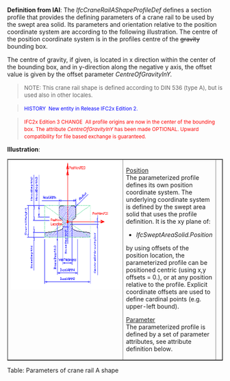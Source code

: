 ﻿**Definition
from IAI**: The _IfcCraneRailAShapeProfileDef_ defines a section profile that provides the defining parameters of a crane rail to be used by the swept area solid. Its parameters and orientation relative to the position coordinate system are according to the following illustration. The centre of the position coordinate system is in the profiles centre of the ~~gravity~~ bounding box.

The centre of gravity, if given, is located in x direction within the center of the bounding box, and in y-direction along the negative y axis, the offset value is given by the offset parameter _CentreOfGravityInY._

> <font size="-1">NOTE: This crane rail shape is
defined
according to DIN 536 (type A), but is used also in other locales.</font>
> 


> <small><font color="#0000ff">HISTORY&nbsp;
New entity
in Release IFC2x Edition 2.</font></small>

> <font color="#ff0000"><small>IFC2x
Edition 3 CHANGE&nbsp; All profile
origins are now in the center of the bounding box. The attribute <i>CentreOfGravityInY</i>
has been made
OPTIONAL. Upward compatibility for file based exchange is guaranteed.</small></font>

**Illustration**:

<table style="text-align: left; width: 100%;" border="1" cellpadding="2" cellspacing="2">
  <tbody>
    <tr>
      <td style="vertical-align: top; text-align: left; width: 420px;"><a href="drawings/IfcCraneRailAShapeProfileDef.dwf"><img src="figures/ifccranerailashapeprofiledef.gif" alt="crane rail A-shape profile" border="0" height="300" width="400"></a></td>
      <td style="vertical-align: top; text-align: left;">
      <p><u>Position</u> <br>
The parameterized profile defines its own position coordinate system.
The underlying
coordinate system is defined by the swept area solid
that uses the profile definition. It is the xy plane of:</p>
      <ul>
        <li><i>IfcSweptAreaSolid.Position</i></li>
      </ul>
by using offsets of the position location, the parameterized profile
can be positioned centric (using x,y offsets = 0.), or at any position
relative to the profile. Explicit coordinate offsets are used to define
cardinal points (e.g. upper-left bound).<span style="font-style: italic;"></span>
      <p><u>Parameter</u> <br>
The parameterized profile
is defined by a set of parameter attributes, see attribute definition
below.</p>
      </td>
      <td style="vertical-align: top; text-align: left;"></td>
    </tr>
  </tbody>
</table>

Table: Parameters of crane rail A shape